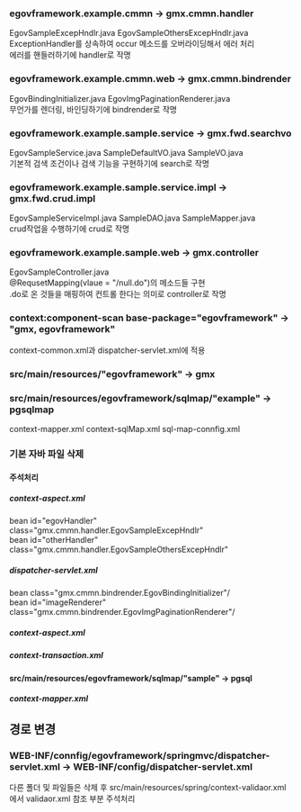 <h3>egovframework.example.cmmn -> gmx.cmmn.handler</h3>
EgovSampleExcepHndlr.java EgovSampleOthersExcepHndlr.java<br>
ExceptionHandler를 상속하여 occur 메소드를 오버라이딩해서 에러 처리<br>
에러를 핸들러하기에 handler로 작명

<h3>egovframework.example.cmmn.web -> gmx.cmmn.bindrender</h3>
EgovBindingInitializer.java EgovImgPaginationRenderer.java<br>
무언가를 렌더링, 바인딩하기에 bindrender로 작명

<h3>egovframework.example.sample.service -> gmx.fwd.searchvo</h3>
EgovSampleService.java SampleDefaultVO.java SampleVO.java<br>
기본적 검색 조건이나 검색 기능을 구현하기에 search로 작명

<h3>egovframework.example.sample.service.impl -> gmx.fwd.crud.impl</h3>
EgovSampleServiceImpl.java SampleDAO.java SampleMapper.java<br>
crud작업을 수행하기에 crud로 작명

<h3>egovframework.example.sample.web -> gmx.controller</h3>
EgovSampleController.java<br>
@RequsetMapping(vlaue = "/null.do")의 메소드들 구현<br>
.do로 온 것들을 매핑하여 컨트롤 한다는 의미로 controller로 작명

<h3>context:component-scan base-package="egovframework" -> "gmx, egovframework"</h3>
context-common.xml과 dispatcher-servlet.xml에 적용

<h3>src/main/resources/"egovframework" -> gmx</h3>

<h3>src/main/resources/egovframework/sqlmap/"example" -> pgsqlmap</h3>
context-mapper.xml context-sqlMap.xml sql-map-connfig.xml

<h3>기본 자바 파일 삭제</h3>
<h4>주석처리</h4>
<h5>context-aspect.xml</h5>
bean id="egovHandler" class="gmx.cmmn.handler.EgovSampleExcepHndlr"<br>
bean id="otherHandler" class="gmx.cmmn.handler.EgovSampleOthersExcepHndlr"<br>

<h5>dispatcher-servlet.xml</h5>
bean class="gmx.cmmn.bindrender.EgovBindingInitializer"/<br>
bean id="imageRenderer" class="gmx.cmmn.bindrender.EgovImgPaginationRenderer"/<br>

<h5>context-aspect.xml</h5>

<h5>context-transaction.xml</h5>
<h4>src/main/resources/egovframework/sqlmap/"sample" -> pgsql</h4>
<h5>context-mapper.xml</h5>


<h2>경로 변경</h2>
<h3>WEB-INF/connfig/egovframework/springmvc/dispatcher-servlet.xml -> WEB-INF/config/dispatcher-servlet.xml</h3>
다른 폴더 및 파일들은 삭제 후 src/main/resources/spring/context-validaor.xml에서 validaor.xml 참조 부분 주석처리




